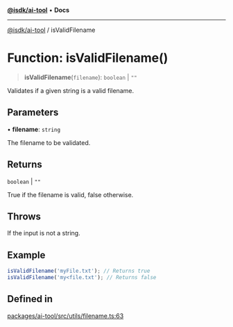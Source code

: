 [**@isdk/ai-tool**](../README.md) • **Docs**

***

[@isdk/ai-tool](../globals.md) / isValidFilename

# Function: isValidFilename()

> **isValidFilename**(`filename`): `boolean` \| `""`

Validates if a given string is a valid filename.

## Parameters

• **filename**: `string`

The filename to be validated.

## Returns

`boolean` \| `""`

True if the filename is valid, false otherwise.

## Throws

If the input is not a string.

## Example

```ts
isValidFilename('myFile.txt'); // Returns true
isValidFilename('my<file.txt'); // Returns false
```

## Defined in

[packages/ai-tool/src/utils/filename.ts:63](https://github.com/isdk/ai-tool.js/blob/fe6b47f429fb128627d2210e367fa914b891d314/src/utils/filename.ts#L63)
